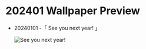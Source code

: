 # 202401 Wallpaper Preview 
- 20240101 -「 See you next year! 」
  ![See you next year!](https://bing.com/th?id=OHR.ThailandNewYears_EN-US7115555089_UHD.jpg&rf=LaDigue_UHD.jpg&pid=hp&w=3840&h=2160&rs=1&c=4) 
